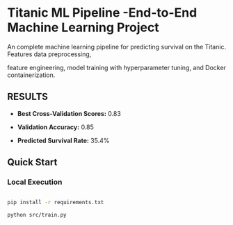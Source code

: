 # Titanic ML Pipeline -End-to-End Machine Learning Project

An complete machine learning pipeline for predicting survival on the Titanic. Features data preprocessing,

feature engineering, model training with hyperparameter tuning, and Docker containerization.

## **RESULTS**

- **Best Cross-Validation Scores:** 0.83

- **Validation Accuracy:** 0.85

- **Predicted Survival Rate:** 35.4%

## Quick Start

### Local Execution

```bash

pip install -r requirements.txt

python src/train.py




